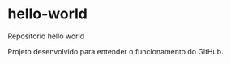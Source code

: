 # hello-world
Repositorio hello world

Projeto desenvolvido para entender o funcionamento do GitHub.

